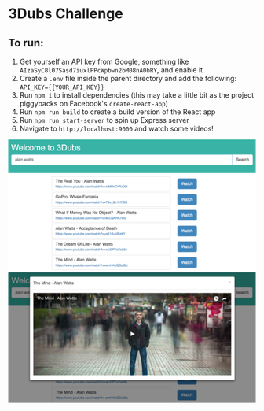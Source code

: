 # 3Dubs Challenge

## To run:

1. Get yourself an API key from Google, something like `AIzaSyC8l07Sasd7iuxlPPcWpbwn2bM08nA0bRY`, and enable it
2. Create a `.env` file inside the parent directory and add the following: `API_KEY={{YOUR_API_KEY}}`
3. Run `npm i` to install dependencies (this may take a little bit as the project piggybacks on Facebook's `create-react-app`)
4. Run `npm run build` to create a build version of the React app
5. Run `npm run start-server` to spin up Express server
6. Navigate to `http://localhost:9000` and watch some videos!

![Main View](screenshot1.png "Main View")
![Playback View](screenshot2.png "Playback View")